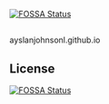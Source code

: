 [![FOSSA Status](https://app.fossa.com/api/projects/git%2Bgithub.com%2Fayslanjohnson%2Fayslanjohnson.github.io.svg?type=shield)](https://app.fossa.com/projects/git%2Bgithub.com%2Fayslanjohnson%2Fayslanjohnson.github.io?ref=badge_shield)

##
ayslanjohnsonl.github.io


## License
[![FOSSA Status](https://app.fossa.com/api/projects/git%2Bgithub.com%2Fayslanjohnson%2Fayslanjohnson.github.io.svg?type=large)](https://app.fossa.com/projects/git%2Bgithub.com%2Fayslanjohnson%2Fayslanjohnson.github.io?ref=badge_large)